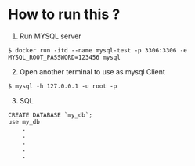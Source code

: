 # How to run this ?
1. Run MYSQL server
```
$ docker run -itd --name mysql-test -p 3306:3306 -e MYSQL_ROOT_PASSWORD=123456 mysql
```

2. Open another terminal to use as mysql Client
```
$ mysql -h 127.0.0.1 -u root -p
```

3. SQL  
```
CREATE DATABASE `my_db`;
use my_db
    .
    .
    .
    .
    .
```